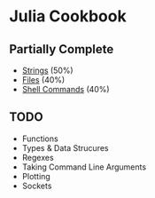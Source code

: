# Julia Cookbook

## Partially Complete

* [Strings](string.md) (50%)
* [Files](file.md) (40%)
* [Shell Commands](shell-command.md) (40%)

## TODO

* Functions
* Types & Data Strucures
* Regexes
* Taking Command Line Arguments
* Plotting
* Sockets
